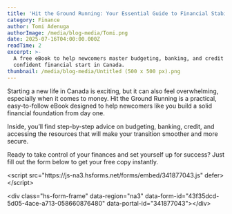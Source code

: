 ```yaml
---
title: 'Hit the Ground Running: Your Essential Guide to Financial Stability in Canada'
category: Finance
author: Tomi Adenuga
authorImage: /media/blog-media/Tomi.png
date: 2025-07-16T04:00:00.000Z
readTime: 2
excerpt: >-
  A free eBook to help newcomers master budgeting, banking, and credit for a
  confident financial start in Canada.
thumbnail: /media/blog-media/Untitled (500 x 500 px).png
---
```


Starting a new life in Canada is exciting, but it can also feel overwhelming, especially when it comes to money. Hit the Ground Running is a practical, easy-to-follow eBook designed to help newcomers like you build a solid financial foundation from day one.

Inside, you’ll find step-by-step advice on budgeting, banking, credit, and accessing the resources that will make your transition smoother and more secure.

Ready to take control of your finances and set yourself up for success? Just fill out the form below to get your free copy instantly.

\<script src="https\://js-na3.hsforms.net/forms/embed/341877043.js" defer>\</script>

\<div class="hs-form-frame" data-region="na3" data-form-id="43f35dcd-5d05-4ace-a713-058660876480" data-portal-id="341877043">\</div>
